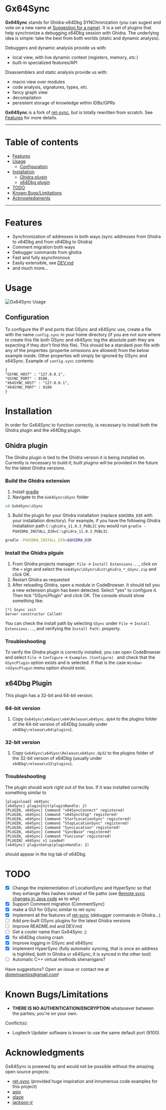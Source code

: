 # Gx64Sync

**Gx64Sync** stands for Ghidra-x64Dbg SYNChronization (you can sugest and vote on a new name at [Suggestion for a name](https://github.com/diommsantos/Gx64Sync/issues/3)). It is a set
of plugins that help synchronize a debugging x64Dbg session with Ghidra.
The underlying idea is simple: take the best from both worlds (static and
dynamic analysis).

Debuggers and dynamic analysis provide us with:

* local view, with live dynamic context (registers, memory, *etc.*)
* built-in specialized features/API

Disassemblers and static analysis provide us with:

* macro view over modules
* code analysis, signatures, types, *etc.*
* fancy graph view
* decompilation
* persistent storage of knowledge within IDBs/GPRs

**Gx64Sync** is a fork of [ret-sync](https://github.com/bootleg/ret-sync), 
but is totally rewritten from scratch. See [Features](#features) for more
details.


-------------------------------------------------------------------------------
# Table of contents
- [Features](#Features)
- [Usage](#usage)
  - [Configuration](#configuration)
- [Installation](#installation)
  - [Ghidra plugin](#ghidra-plugin)
  - [x64Dbg plugin](#x64dbg-plugin)
- [TODO](#todo)
- [Known Bugs/Limitations](#known-bugslimitations)
- [Acknowledgments](#Acknowledgments)
-------------------------------------------------------------------------------

# Features
* Synchronization of addresses in both ways (sync addresses from Ghidra to x64Dbg and from x64Dbg to Ghidra)
* Comment migration both ways
* Debugger commands from ghidra
* Fast and fully asynchronous
* Easily extensible, see [DEV.md](/DEV.md)
* and much more...
    
# Usage

![Gx64Sync Usage](/docs/Gx64Sync_usage.gif)

## Configuration
To configure the IP and ports that GSync and x64Sync use, create a file with the name `config.sync` in your home directory (if you are not sure where to create this file both GSync and x64Sync log the absolute path they are expecting if they don't find this file). This should be a standard json file with any of the properties (propertie omissions are allowed) from the below example inside. Other properties will simply be ignored by GSync and x64Sync.
Example of `config.sync` contents:
```
{
"GSYNC_HOST" : "127.0.0.1",
"GSYNC_PORT" : 9100,
"X64SYNC_HOST" : "127.0.0.1",
"X64SYNC_PORT" : 9100
}
```

# Installation

In order for Gx64Sync to function correctly, is necessary to install both the Ghidra plugin and the x64Dbg plugin. 

## Ghidra plugin

The Ghidra plugin is tied to the Ghidra version it is being installed on. Currently is necessary to build it;
built plugins will be provided in the future for the latest Ghidra versions. 

### Build the Ghidra extension

1. Install [gradle](https://docs.gradle.org/current/userguide/installation.html#ex-installing-manually)
2. Navigate to the `Gx64Sync\GSync` folder

```bash
cd Gx64Sync\GSync
```
 
3. Build the plugin for your Ghidra installation (replace `$GHIDRA_DIR` with your installation directory).
For example, if you have the following Ghidra installation path `C:\ghidra_11.0.3_PUBLIC` you would run 
``gradle -PGHIDRA_INSTALL_DIR=C:\ghidra_11.0.3_PUBLIC``. 

```bash
gradle -PGHIDRA_INSTALL_DIR=$GHIDRA_DIR
```

### Install the Ghidra plguin

1. From Ghidra projects manager: ``File`` -> ``Install Extensions...``, click on the
   `+` sign and select the `Gx64Sync\GSync\dist\ghidra_*_GSync.zip` and click OK.
2. Restart Ghidra as requested
3. After reloading Ghidra, open a module in CodeBrowser. It should tell you a
   new extension plugin has been detected. Select "yes" to configure it. Then
   tick "GSyncPlugin" and click OK. The console should show something like:

```
[*] Gsync init
Server constructor Called!
```

You can check the install path by selecting ``GSync`` under ``File`` -> ``Install Extensions...``, 
and verifying the ``Install Path:`` property.  

### Troubleshooting
To verify the Ghidra plugin is correctly installed, you can open CodeBrowser and select
``File`` -> ``Configure`` -> ``Examples (Configure) `` and check that the `GSyncPlugin` option
exists and is selected. If that is the case ``Window``->``GSyncPlugin`` menu option should exist. 


## x64Dbg Plugin
This plugin has a 32-bit and 64-bit version.
### 64-bit version
1. Copy `Gx64Sync\x64Sync\x64\Release\x64Sync.dp64` to the plugins folder of the 64-bit version of x64Dbg (usually under `x64Dbg\release\x64\plugins`).
### 32-bit version
1. Copy `Gx64Sync\x64Sync\Release\x64Sync.dp32` to the plugins folder of the 32-bit version of x64Dbg (usually under `x64Dbg\release\x32\plugins`).

### Troubleshooting
The plugin should work right out of the box. If it was installed correctly something similar to 
```
[pluginload] x64Sync
[x64Sync] pluginInit(pluginHandle: 2)
[PLUGIN, x64Sync] Command "x64SyncConnect" registered!
[PLUGIN, x64Sync] Command "x64SyncStop" registered!
[PLUGIN, x64Sync] Command "StartLocationSync" registered!
[PLUGIN, x64Sync] Command "StopLocationSync" registered!
[PLUGIN, x64Sync] Command "SyncLocation" registered!
[PLUGIN, x64Sync] Command "SyncBase" registered!
[PLUGIN, x64Sync] Command "Funciona" registered!
[PLUGIN] x64Sync v1 Loaded!
[x64Sync] pluginSetup(pluginHandle: 2)
```
should appear in the log tab of x64Dbg.

# TODO
- [x] Change the implementation of LocationSync and HyperSync so that they exhange files hashes instead of file paths (see [Remote sync changes in Java code](https://github.com/diommsantos/Gx64Sync/issues/7) as to why)
- [x] Support Comment migration (CommentSync)
- [x] make a GUI for GSync similar to ret-sync
- [x] Implement all the features of [ret-sync](https://github.com/bootleg/ret-sync) (debugger commands in Ghidra...) 
- [ ] Add pre-built GSync plugins for the latest Ghidra versions
- [ ] Improve README.md and DEV.md
- [ ] Get a cooler name than Gx64Sync ;)
- [x] fix x64Dbg closing crash
- [x] Improve logging in GSync and x64Sync
- [x] Implement HyperSync (fully automatic syncing, that is once an address is highlited,
both in Ghidra or x64Sync, it is synced in the other tool)
- [ ] Automatic C++ virtual methods shenanigans?

Have suggestions? Open an issue or contact me at diommsantos@gmail.com!

# Known Bugs/Limitations

- **THERE IS NO AUTHENTICATION/ENCRYPTION** whatsoever between the parties; you're on your own.

Conflict(s):

- Logitech Updater software is known to use the same default port (9100).

# Acknowledgments
Gx64Sync is powered by and would not be possible without the amazing open source projects:
- [ret-sync](https://github.com/bootleg/ret-sync) (provided huge inspiration and innumerous code examples for this project)  
- [asio](https://think-async.com/Asio/asio-1.30.2/doc/) 
- [glaze](https://github.com/stephenberry/glaze)
- [jackson-jr](https://github.com/FasterXML/jackson-jr)


